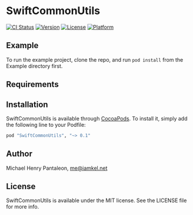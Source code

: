 # SwiftCommonUtils

[![CI Status](http://img.shields.io/travis/michaelhenry/SwiftCommonUtils.svg?style=flat)](https://travis-ci.org/michaelhenry/SwiftCommonUtils)
[![Version](https://img.shields.io/cocoapods/v/SwiftCommonUtils.svg?style=flat)](http://cocoapods.org/pods/SwiftCommonUtils)
[![License](https://img.shields.io/cocoapods/l/SwiftCommonUtils.svg?style=flat)](http://cocoapods.org/pods/SwiftCommonUtils)
[![Platform](https://img.shields.io/cocoapods/p/SwiftCommonUtils.svg?style=flat)](http://cocoapods.org/pods/SwiftCommonUtils)

## Example

To run the example project, clone the repo, and run `pod install` from the Example directory first.

## Requirements

## Installation

SwiftCommonUtils is available through [CocoaPods](http://cocoapods.org). To install
it, simply add the following line to your Podfile:

```ruby
pod "SwiftCommonUtils", "~> 0.1"
```

## Author

Michael Henry Pantaleon, me@iamkel.net

## License

SwiftCommonUtils is available under the MIT license. See the LICENSE file for more info.
